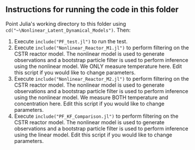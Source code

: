 ## Instructions for running the code in this folder

Point Julia's working directory to this folder using `cd("~\Nonlinear_Latent_Dynamical_Models")`. Then:

1. Execute `include("PF_test.jl")` to run the test.
2. Execute `include("Nonlinear_Reactor_M1.jl")` to perform filtering on the CSTR reactor model. The nonlinear model is used to generate observations and a bootstrap particle filter is used to perform inference using the nonlinear model. We ONLY measure temperature here. Edit this script if you would like to change parameters.
3. Execute `include("Nonlinear_Reactor_M2.jl")` to perform filtering on the CSTR reactor model. The nonlinear model is used to generate observations and a bootstrap particle filter is used to perform inference using the nonlinear model. We measure BOTH temperature and concentration here. Edit this script if you would like to change parameters.
4. Execute `include("PF_KF_Comparison.jl")` to perform filtering on the CSTR reactor model. The nonlinear model is used to generate observations and a bootstrap particle filter is used to perform inference using the linear model. Edit this script if you would like to change parameters.
